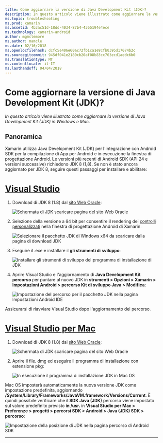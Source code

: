 ```yaml
---
title: Come aggiornare la versione di Java Development Kit (JDK)?
description: In questo articolo viene illustrato come aggiornare la versione di Java Development Kit (JDK) in Windows e Mac.
ms.topic: troubleshooting
ms.prod: xamarin
ms.assetid: 4b3ac51d-18dd-4034-87b4-4365194e4ece
ms.technology: xamarin-android
author: mgmclemore
ms.author: mamcle
ms.date: 02/16/2018
ms.openlocfilehash: dcfc5e406e60ac72fb1ca1e9cfb0395d17074b2c
ms.sourcegitcommit: 945df041e2180cb20af08b83cc703ecd1aedc6b0
ms.translationtype: MT
ms.contentlocale: it-IT
ms.lasthandoff: 04/04/2018
---
```

# <a name="how-do-i-update-the-java-development-kit-jdk-version"></a>Come aggiornare la versione di Java Development Kit (JDK)?

_In questo articolo viene illustrato come aggiornare la versione di Java Development Kit (JDK) in Windows e Mac._

## <a name="overview"></a>Panoramica

Xamarin utilizza Java Development Kit (JDK) per l'integrazione con Android SDK per la compilazione di App per Android e in esecuzione la finestra di progettazione Android. Le versioni più recenti di Android SDK (API 24 e versioni successive) richiedono JDK 8 (1,8). Se non è stato ancora aggiornato per JDK 8, seguire questi passaggi per installare e abilitare:

# <a name="visual-studiotabvswin"></a>[Visual Studio](#tab/vswin)

1.  Download di JDK 8 (1.8) dal [sito Web Oracle](http://www.oracle.com/technetwork/java/javase/downloads/index.html):

    ![Schermata di JDK scaricare pagina del sito Web Oracle](update-jdk-images/image1.png)

2.  Selezione della versione a 64 bit per consentire il rendering dei [controlli personalizzati](https://developer.xamarin.com/releases/vs/xamarin.vs_4/xamarin.vs_4.2/#androiddesignercustomcontrols) nella finestra di progettazione Android di Xamarin:

    ![Selezionare il pacchetto JDK di Windows x64 da scaricare dalla pagina di download JDK](update-jdk-images/image2.png)

3.  Eseguire il .exe e installare il **gli strumenti di sviluppo**:

    ![Installare gli strumenti di sviluppo del programma di installazione di JDK](update-jdk-images/image3.png)

4.  Aprire Visual Studio e l'aggiornamento di **Java Development Kit percorso** per puntare al nuovo JDK in **strumenti > Opzioni > Xamarin > Impostazioni Android > percorso Kit di sviluppo Java > Modifica**:

    ![Impostazione del percorso per il pacchetto JDK nella pagina Impostazioni Android IDE](update-jdk-images/image4.png)

Assicurarsi di riavviare Visual Studio dopo l'aggiornamento del percorso.

# <a name="visual-studio-for-mactabvsmac"></a>[Visual Studio per Mac](#tab/vsmac)

1.  Download di JDK 8 (1.8) dal [sito Web Oracle](http://www.oracle.com/technetwork/java/javase/downloads/index.html):

    ![Schermata di JDK scaricare pagina del sito Web Oracle](update-jdk-images/image1.png)

2.  Aprire il file. dmg ed eseguire il programma di installazione con estensione pkg:

    ![In esecuzione il programma di installazione JDK in Mac OS](update-jdk-images/image5.png)

Mac OS imposterà automaticamente la nuova versione JDK come impostazione predefinita, aggiornando **/System/Library/Frameworks/JavaVM.framework/Versions/Current**. È quindi possibile verificare che il **SDK Java (JDK)** percorso viene impostato sul valore predefinito previsto **in /usr.** in **Visual Studio per Mac > Preferenze > progetti > percorsi SDK > Android > Java (JDK) SDK > percorso**:

![Impostazione della posizione di JDK nella pagina percorso di Android SDK](update-jdk-images/image6.png)

-----

